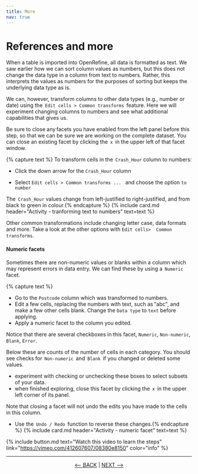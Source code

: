 ```yaml
---
title: More
nav: true
---
```

# References and more

When a table is imported into OpenRefine, all data is formatted as text. We saw earlier how we can sort column values as numbers, but this does not change the data type in a column from text to numbers. Rather, this interprets the values as numbers for the purposes of sorting but keeps the underlying data type as is.

We can, however, transform columns to other data types (e.g., number or date) using the  `Edit cells > Common transforms`  feature. Here we will experiment changing columns to numbers and see what additional capabilities that gives us.

Be sure to close any facets you have enabled from the left panel before this step, so that we can be sure we are working on the complete dataset. You can close an existing facet by clicking the  `x`  in the upper left of that facet window.

{% capture text %}
To transform cells in the  `Crash_Hour`  column to numbers:

- Click the down arrow for the  `Crash_Hour` column

- Select  `Edit cells > Common transforms ... ` and choose the option  `to number`

The  `Crash_Hour`  values change from left-justified to right-justified, and from black to green in colour.{% endcapture %} {% include card.md header="Activity - tranforming text to numbers" text=text %}

Other common transformations include changing letter case, data formats and more. Take a look at the other options with `Edit cells>  Common transforms`.

#### Numeric facets

Sometimes there are non-numeric values or blanks within a column which may represent errors in data entry. We can find these by using a  `Numeric`  facet.

{% capture text %}
- Go to the  `Postcode`  column which was transformed to numbers.
- Edit a few cells, replacing the numbers with text, such as "abc", and make a few other cells blank. Change the `Data type` to `text` before applying.
- Apply a numeric facet to the column you edited.

Notice that there are several checkboxes in this facet,  `Numeric`,  `Non-numeric`,  `Blank`,  `Error`.

Below these are counts of the number of cells in each category. You should see checks for  `Non-numeric`  and  `Blank`  if you changed or deleted some values.

- experiment with checking or unchecking these boxes to select subsets of your data.
- when finished exploring, close this facet by clicking the  `x`  in the upper left corner of its panel.

Note that closing a facet will not undo the edits you have made to the cells in this column.

- Use the  `Undo / Redo`  function to reverse these changes.{% endcapture %} {% include card.md header="Activity - numeric facet" text=text %}


{% include button.md text="Watch this video to learn the steps" link="https://vimeo.com/412607607/08380e8150" color="info" %}

-----

<p align="center">
  <a href="https://griffithunilibrary.github.io/intro-data-wrangle/content/6-lesson.html"><-- BACK</a> |
  <a href="https://griffithunilibrary.github.io/intro-data-wrangle/content/8-lesson.html">NEXT --></a>
</p>
